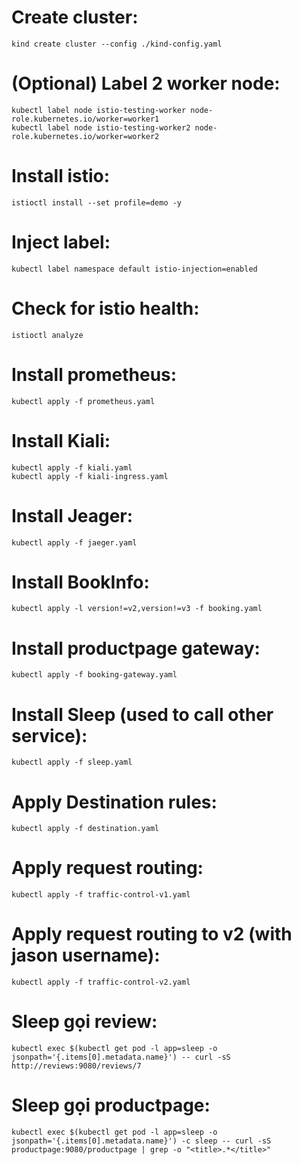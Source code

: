 # Create cluster:
    kind create cluster --config ./kind-config.yaml
# (Optional) Label 2 worker node:
    kubectl label node istio-testing-worker node-role.kubernetes.io/worker=worker1
    kubectl label node istio-testing-worker2 node-role.kubernetes.io/worker=worker2
# Install istio:
    istioctl install --set profile=demo -y
# Inject label:
    kubectl label namespace default istio-injection=enabled
# Check for istio health:
    istioctl analyze
# Install prometheus:
    kubectl apply -f prometheus.yaml
# Install Kiali:
    kubectl apply -f kiali.yaml
    kubectl apply -f kiali-ingress.yaml
# Install Jeager:
    kubectl apply -f jaeger.yaml
# Install BookInfo:
    kubectl apply -l version!=v2,version!=v3 -f booking.yaml
# Install productpage gateway:
    kubectl apply -f booking-gateway.yaml
# Install Sleep (used to call other service):
    kubectl apply -f sleep.yaml
# Apply Destination rules:
    kubectl apply -f destination.yaml
# Apply request routing:
    kubectl apply -f traffic-control-v1.yaml
# Apply request routing to v2 (with jason username):
    kubectl apply -f traffic-control-v2.yaml

# Sleep gọi review: 
    kubectl exec $(kubectl get pod -l app=sleep -o jsonpath='{.items[0].metadata.name}') -- curl -sS http://reviews:9080/reviews/7
# Sleep gọi productpage:
    kubectl exec $(kubectl get pod -l app=sleep -o jsonpath='{.items[0].metadata.name}') -c sleep -- curl -sS productpage:9080/productpage | grep -o "<title>.*</title>"
